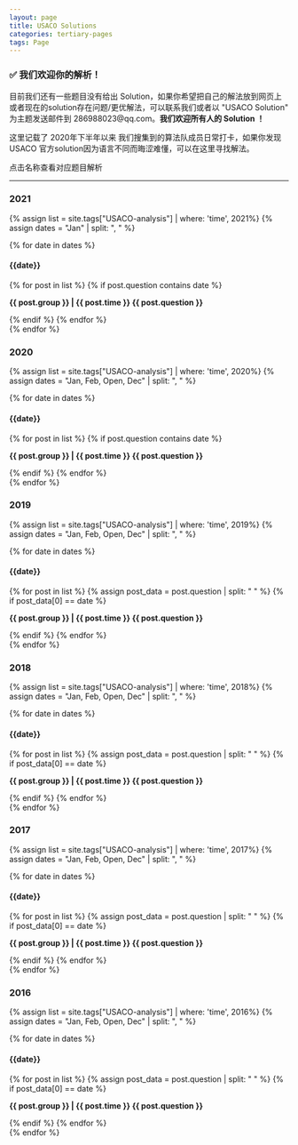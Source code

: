 ```yaml
---
layout: page
title: USACO Solutions
categories: tertiary-pages
tags: Page
---
```


<div class="info">
  <h3>✅ 我们欢迎你的解析！</h3>
  目前我们还有一些题目没有给出 Solution，如果你希望把自己的解法放到网页上或者现在的solution存在问题/更优解法，可以联系我们或者以 "USACO Solution" 为主题发送邮件到 286988023@qq.com。<strong>我们欢迎所有人的 Solution ！</strong>
</div>

这里记载了 2020年下半年以来 我们搜集到的算法队成员日常打卡，如果你发现 USACO 官方solution因为语言不同而晦涩难懂，可以在这里寻找解法。

点击名称查看对应题目解析

---

### **2021**
{% assign list = site.tags["USACO-analysis"] | where: 'time', 2021%}
{% assign dates = "Jan" | split: ", " %}

{% for date in dates %}
  <h4>{{date}}</h4>
  <div class="card-box">
    {% for post in list %}
      {% if post.question contains date %}
        <div class="card" onClick="window.location.href='{{ site.baseurl }}{{ post.url }}'">
          <p><strong>{{ post.group }} | {{ post.time }} {{ post.question }}</strong></p>
        </div>
      {% endif %}
    {% endfor %}
  </div>
{% endfor %}

### **2020**
{% assign list = site.tags["USACO-analysis"] | where: 'time', 2020%}
{% assign dates = "Jan, Feb, Open, Dec" | split: ", " %}

{% for date in dates %}
  <h4>{{date}}</h4>
  <div class="card-box">
    {% for post in list %}
      {% if post.question contains date %}
        <div class="card" onClick="window.location.href='{{ site.baseurl }}{{ post.url }}'">
          <p><strong>{{ post.group }} | {{ post.time }} {{ post.question }}</strong></p>
        </div>
      {% endif %}
    {% endfor %}
  </div>
{% endfor %}

### **2019**
{% assign list = site.tags["USACO-analysis"] | where: 'time', 2019%}
{% assign dates = "Jan, Feb, Open, Dec" | split: ", " %}

{% for date in dates %}
  <h4>{{date}}</h4>
  <div class="card-box">
    {% for post in list %}
      {% assign post_data = post.question | split: " " %}
      {% if post_data[0] == date %}
        <div class="card" onClick="window.location.href='{{ site.baseurl }}{{ post.url }}'">
          <p><strong>{{ post.group }} | {{ post.time }} {{ post.question }}</strong></p>
        </div>
      {% endif %}
    {% endfor %}
  </div>
{% endfor %}

### **2018**
{% assign list = site.tags["USACO-analysis"] | where: 'time', 2018%}
{% assign dates = "Jan, Feb, Open, Dec" | split: ", " %}

{% for date in dates %}
  <h4>{{date}}</h4>
  <div class="card-box">
    {% for post in list %}
      {% assign post_data = post.question | split: " " %}
      {% if post_data[0] == date %}
        <div class="card" onClick="window.location.href='{{ site.baseurl }}{{ post.url }}'">
          <p><strong>{{ post.group }} | {{ post.time }} {{ post.question }}</strong></p>
        </div>
      {% endif %}
    {% endfor %}
  </div>
{% endfor %}

### **2017**
{% assign list = site.tags["USACO-analysis"] | where: 'time', 2017%}
{% assign dates = "Jan, Feb, Open, Dec" | split: ", " %}

{% for date in dates %}
  <h4>{{date}}</h4>
  <div class="card-box">
    {% for post in list %}
      {% assign post_data = post.question | split: " " %}
      {% if post_data[0] == date %}
        <div class="card" onClick="window.location.href='{{ site.baseurl }}{{ post.url }}'">
          <p><strong>{{ post.group }} | {{ post.time }} {{ post.question }}</strong></p>
        </div>
      {% endif %}
    {% endfor %}
  </div>
{% endfor %}

### **2016**
{% assign list = site.tags["USACO-analysis"] | where: 'time', 2016%}
{% assign dates = "Jan, Feb, Open, Dec" | split: ", " %}

{% for date in dates %}
  <h4>{{date}}</h4>
  <div class="card-box">
    {% for post in list %}
      {% assign post_data = post.question | split: " " %}
      {% if post_data[0] == date %}
        <div class="card" onClick="window.location.href='{{ site.baseurl }}{{ post.url }}'">
          <p><strong>{{ post.group }} | {{ post.time }} {{ post.question }}</strong></p>
        </div>
      {% endif %}
    {% endfor %}
  </div>
{% endfor %}